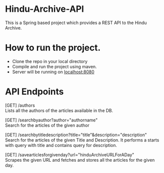 # Hindu-Archive-API

This is a Spring based project which provides a REST API to the Hindu Archive.

# How to run the project.

  - Clone the repo in your local directory
  - Compile and run the project using maven.
  - Server will be running on [localhost:8080](localhost:8080)

# API Endpoints

[GET]  /authors<br>
Lists all the authors of the articles available in the DB.


[GET]  /searchbyauthor?author="authorname" <br>
Search for the articles of the given author

[GET]  /searchbytitledescription?title="title"&description="description"<br>
Search for the articles of the given Title and Description. 
It performs a starts with query with title and contains query for description.

[GET]  /savearticlesforgivenday?url="hinduArchiveURLForADay"<br>
Scrapes the given URL and fetches and stores all the articles for the given day.


